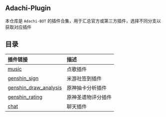 ## Adachi-Plugin
本仓库是 `Adachi-BOT` 的插件合集，用于汇总官方或第三方插件，选择不同分支以获取对应插件

## 目录

| 插件链接 | 描述 |
| :------ | :--- |
| [music](https://github.com/SilveryStar/Adachi-Plugin/tree/music) | 点歌插件 |
| [genshin_sign](https://github.com/wickedll/genshin_sign) | 米游社签到插件 |
| [genshin_draw_analysis](https://github.com/wickedll/genshin_draw_analysis) | 原神抽卡分析插件 |
| [genshin_rating](https://github.com/wickedll/genshin_rating) | 原神圣遗物评分插件 |
| [chat](https://github.com/Extrwave/Chat-Plugins) | 聊天插件 |
